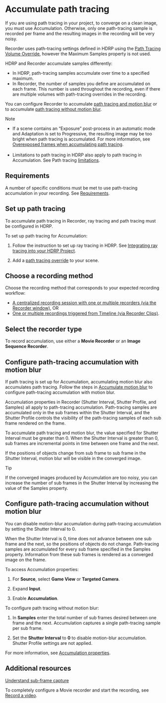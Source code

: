 # Accumulate path tracing

If you are using path tracing in your project, to converge on a clean image, you must use Accumulation. Otherwise, only one path-tracing sample is recorded per frame and the resulting images in the recording will be very noisy.

Recorder uses path-tracing settings defined in HDRP using the [Path Tracing Volume Override](https://docs.unity3d.com/Packages/com.unity.render-pipelines.high-definition@latest/index.html?subfolder=/manual/Ray-Tracing-Path-Tracing.html%23adding-path-tracing-to-a-scene), however the Maximum Samples property is not used.  

HDRP and Recorder accumulate samples differently:
* In HDRP, path-tracing samples accumulate over time to a specified maximum.  
* In Recorder, the number of samples you define are accumulated on each frame. This number is used throughout the recording, even if there are multiple volumes with path-tracing overrides in the recording.

You can configure Recorder to accumulate [path tracing and motion blur](RecordingAccumulationPathTracing.md#configure-path-tracing-accumulation-with-motion-blur) or to accumulate [path tracing without motion blur](RecordingAccumulationPathTracing.md#configure-path-tracing-accumulation-without-motion-blur).

>[!NOTE]
>* If a scene contains an “Exposure” post-process in an automatic mode and Adaptation is set to Progressive, the resulting image may be too bright when path tracing is accumulated. For more information, see [Overexposed frames when accumulating path tracing](KnownIssues.md#overexposed-frames-when-accumulating-path-tracing).<br/><br/>
>* Limitations to path tracing in HDRP also apply to path tracing in Accumulation. See Path tracing [limitations](https://docs.unity3d.com/Packages/com.unity.render-pipelines.high-definition@latest/index.html?subfolder=/manual/Ray-Tracing-Path-Tracing.html%23limitations).

## Requirements
A number of specific conditions must be met to use path-tracing accumulation in your recording. See [Requirements](RecordingAccumulation.md#requirements).

## Set up path tracing
To accumulate path tracing in Recorder, ray tracing and path tracing must be configured in HDRP.

To set up path tracing for Accumulation:

1. Follow the instruction to set up ray tracing in HDRP. See [Integrating ray tracing into your HDRP Project](https://docs.unity3d.com/Packages/com.unity.render-pipelines.high-definition@latest/index.html?subfolder=/manual/Ray-Tracing-Getting-Started.html%23integrating-ray-tracing-into-your-hdrp-project).

2. Add a [path tracing override](https://docs.unity3d.com/Packages/com.unity.render-pipelines.high-definition@latest/index.html?subfolder=/manual/Ray-Tracing-Path-Tracing.html?q=Path%23adding-path-tracing-to-a-scene) to your scene.

## Choose a recording method

Choose the recording method that corresponds to your expected recording workflow:
* [A centralized recording session with one or multiple recorders (via the Recorder window)](get-started-recorder-window.md), OR
* [One or multiple recordings triggered from Timeline (via Recorder Clips)](get-started-timeline-track.md).

## Select the recorder type

To record accumulation, use either a **Movie Recorder** or an **Image Sequence Recorder**.

## Configure path-tracing accumulation with motion blur

If path tracing is set up for Accumulation, accumulating motion blur also accumulates path tracing. Follow the steps in [Accumulate motion blur](RecordingAccumulationMotionBlur.md) to configure path-tracing accumulation with motion blur.

Accumulation properties in Recorder (Shutter Interval, Shutter Profile, and Samples) all apply to path-tracing accumulation. Path-tracing samples are accumulated only in the sub frames within the Shutter Interval, and the Shutter Profile controls the visibility of the path-tracing samples of each sub frame rendered on the frame.

To accumulate path tracing and motion blur, the value specified for Shutter Interval must be greater than 0.  When the Shutter Interval is greater than 0, sub frames are incremental points in time between one frame and the next.

If the positions of objects change from sub frame to sub frame in the Shutter Interval, motion blur will be visible in the converged image.

>[!TIP]
>If the converged images produced by Accumulation are too noisy, you can increase the number of sub frames in the Shutter Interval by increasing the value of the Samples property.

## Configure path-tracing accumulation without motion blur

You can disable motion-blur accumulation during path-tracing accumulation by setting the Shutter Interval to 0.

When the Shutter Interval is 0, time does not advance between one sub frame and the next, so the positions of objects do not change. Path-tracing samples are accumulated for every sub frame specified in the Samples property. Information from these sub frames is rendered as a converged image on the frame.

To access Accumulation properties:

1. For **Source**, select **Game View** or **Targeted Camera**.

2. Expand **Input**.

3. Enable **Accumulation**.

To configure path tracing without motion blur:

1.  In **Samples** enter the total number of sub frames desired between one frame and the next. Accumulation captures a single path-tracing sample per sub frame.

2. Set the **Shutter Interval** to **0** to disable motion-blur accumulation. Shutter Profile settings are not applied.

For more information, see [Accumulation properties](RecorderAccumulationProperties.md).

## Additional resources

[Understand sub-frame capture](RecorderAccumulationUnderstandSubFrameCapture.md)

To completely configure a Movie recorder and start the recording, see [Record a video](recordingVideo.md).
